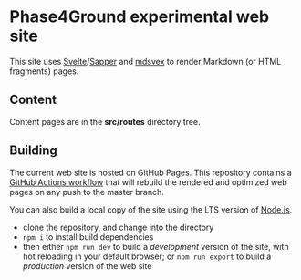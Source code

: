 # Phase4Ground __experimental__ web site

This site uses [Svelte](https://svelte.dev)/[Sapper](https://sapper.svelte.dev/)
and [mdsvex](https://mdsvex.pngwn.io/) to render Markdown (or
HTML fragments) pages.

## Content

Content pages are in the **src/routes** directory tree.

## Building

The current web site is hosted on GitHub Pages. This
repository contains a
[GitHub Actions workflow](.github/workflows/sapper_build.yml)
that will rebuild the rendered and optimized web pages
on any push to the master branch.

You can also build a local copy of the site using
the LTS version of [Node.js](https://nodejs.org/en/).

- clone the repository, and change into the directory
- `npm i` to install build dependencies
- then either `npm run dev` to build a _development_
  version of the site, with hot reloading in your
  default browser; or `npm run export` to build a
  _production_ version of the web site
